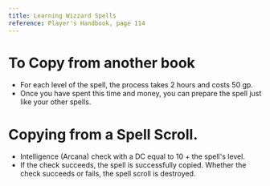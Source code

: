 ```yaml
---
title: Learning Wizzard Spells
reference: Player's Handbook, page 114
---
```

# To Copy from another book 
- For each level of the spell, the process takes 2 hours and costs 50 gp. 
- Once you have spent this time and money, you can prepare the spell just like your other spells.

# Copying from a Spell Scroll.
- Intelligence (Arcana) check with a DC equal to 10 + the spell's level. 
- If the check succeeds, the spell is successfully copied. Whether the check succeeds or fails, the spell scroll is destroyed.
